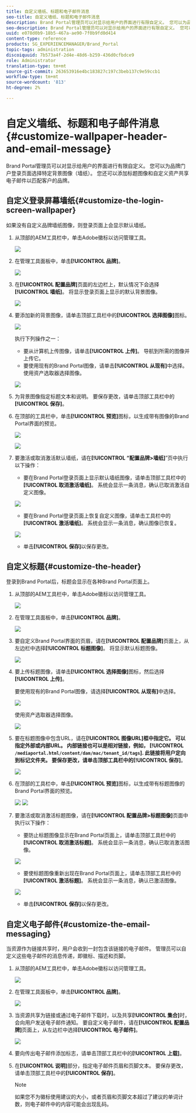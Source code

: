 ```yaml
---
title: 自定义墙纸、标题和电子邮件消息
seo-title: 自定义墙纸、标题和电子邮件消息
description: Brand Portal管理员可以对显示给用户的界面进行有限自定义。 您可以为品牌门户登录页面选择特定背景图像（墙纸）。 您还可以添加标题图像和自定义资产共享电子邮件以匹配客户的品牌。
seo-description: Brand Portal管理员可以对显示给用户的界面进行有限自定义。 您可以为品牌门户登录页面选择特定背景图像（墙纸）。 您还可以添加标题图像和自定义资产共享电子邮件以匹配客户的品牌。
uuid: e078d0b9-18b5-467a-ae90-7f0b9fd0d414
content-type: reference
products: SG_EXPERIENCEMANAGER/Brand_Portal
topic-tags: administration
discoiquuid: 7b573a4f-2d4e-48d6-b259-436d0cfbdce9
role: Administrator
translation-type: tm+mt
source-git-commit: 263653916e4bc183827c197c3beb137c9e59ccb1
workflow-type: tm+mt
source-wordcount: '813'
ht-degree: 2%

---
```



# 自定义墙纸、标题和电子邮件消息 {#customize-wallpaper-header-and-email-message}

Brand Portal管理员可以对显示给用户的界面进行有限自定义。 您可以为品牌门户登录页面选择特定背景图像（墙纸）。 您还可以添加标题图像和自定义资产共享电子邮件以匹配客户的品牌。

## 自定义登录屏幕墙纸{#customize-the-login-screen-wallpaper}

如果没有自定义品牌墙纸图像，则登录页面上会显示默认墙纸。

1. 从顶部的AEM工具栏中，单击Adobe徽标以访问管理工具。

   ![](assets/aemlogo.png)

1. 在管理工具面板中，单击&#x200B;**[!UICONTROL 品牌]**。


   ![](assets/admin-tools-panel-10.png)

1. 在&#x200B;**[!UICONTROL 配置品牌]**&#x200B;页面的左边栏上，默认情况下会选择&#x200B;**[!UICONTROL 墙纸]**。 将显示登录页面上显示的默认背景图像。

   ![](assets/default_wallpaper.png)

1. 要添加新的背景图像，请单击顶部工具栏中的&#x200B;**[!UICONTROL 选择图像]**&#x200B;图标。

   ![](assets/choose_wallpaperimage.png)

   执行下列操作之一：

   * 要从计算机上传图像，请单击&#x200B;**[!UICONTROL 上传]**。 导航到所需的图像并上传它。
   * 要使用现有的Brand Portal图像，请单击&#x200B;**[!UICONTROL 从现有]**&#x200B;中选择。 使用资产选取器选择图像。

   ![](assets/asset-picker.png)

1. 为背景图像指定标题文本和说明。 要保存更改，请单击顶部工具栏中的&#x200B;**[!UICONTROL 保存]**。

1. 在顶部的工具栏中，单击&#x200B;**[!UICONTROL 预览]**&#x200B;图标，以生成带有图像的Brand Portal界面的预览。

   ![](assets/chlimage_1.png)

   ![](assets/custom-wallpaper-preview.png)

1. 要激活或取消激活默认墙纸，请在&#x200B;**[!UICONTROL “配置品牌>墙纸]**”页中执行以下操作：

   * 要在Brand Portal登录页面上显示默认墙纸图像，请单击顶部工具栏中的&#x200B;**[!UICONTROL 取消激活墙纸]**。 系统会显示一条消息，确认已取消激活自定义图像。

   ![](assets/chlimage_1-1.png)

   * 要在Brand Portal登录页面上恢复自定义图像，请单击工具栏中的&#x200B;**[!UICONTROL 激活墙纸]**。 系统会显示一条消息，确认图像已恢复。

   ![](assets/chlimage_1-2.png)

   * 单击&#x200B;**[!UICONTROL 保存]**&#x200B;以保存更改。



## 自定义标题{#customize-the-header}

登录到Brand Portal后，标题会显示在各种Brand Portal页面上。

1. 从顶部的AEM工具栏中，单击Adobe徽标以访问管理工具。

   ![](assets/aemlogo.png)

1. 在管理工具面板中，单击&#x200B;**[!UICONTROL 品牌]**。

   ![](assets/admin-tools-panel-11.png)

1. 要自定义Brand Portal界面的页眉，请在&#x200B;**[!UICONTROL 配置品牌]**&#x200B;页面上，从左边栏中选择&#x200B;**[!UICONTROL 标题图像]**。 将显示默认标题图像。

   ![](assets/default-header.png)

1. 要上传标题图像，请单击&#x200B;**[!UICONTROL 选择图像]**&#x200B;图标，然后选择&#x200B;**[!UICONTROL 上传]**。

   要使用现有的Brand Portal图像，请选择&#x200B;**[!UICONTROL 从现有]**&#x200B;中选择。

   ![](assets/choose_wallpaperimage-1.png)

   使用资产选取器选择图像。

   ![](assets/asset-picker-header.png)

1. 要在标题图像中包含URL，请在&#x200B;**[!UICONTROL 图像URL]**框中指定它。 可以指定外部或内部URL。 内部链接也可以是相对链接，例如，
   [!UICONTROL `/mediaportal.html/content/dam/mac/tenant_id/tags`].
此链接将用户定向到标记文件夹。
要保存更改，请单击顶部工具栏中的**[!UICONTROL 保存]**。

   ![](assets/configure_brandingheaderimageurl.png)

1. 在顶部的工具栏中，单击&#x200B;**[!UICONTROL 预览]**&#x200B;图标，以生成带有标题图像的Brand Portal界面的预览。

   ![](assets/chlimage_1-3.png)
   ![](assets/custom_header_preview.png)

1. 要激活或取消激活标题图像，请在&#x200B;**[!UICONTROL 配置品牌>标题图像]**&#x200B;页面中执行以下操作：

   * 要防止标题图像显示在Brand Portal页面上，请单击顶部工具栏中的&#x200B;**[!UICONTROL 取消激活标题]**。 系统会显示一条消息，确认已取消激活图像。

   ![](assets/chlimage_1-4.png)

   * 要使标题图像重新出现在Brand Portal页面上，请单击顶部工具栏中的&#x200B;**[!UICONTROL 激活标题]**。 系统会显示一条消息，确认已激活图像。

   ![](assets/chlimage_1-5.png)

   * 单击&#x200B;**[!UICONTROL 保存]**&#x200B;以保存更改。



## 自定义电子邮件{#customize-the-email-messaging}

当资源作为链接共享时，用户会收到一封包含该链接的电子邮件。 管理员可以自定义这些电子邮件的消息传递，即徽标、描述和页脚。

1. 从顶部的AEM工具栏中，单击Adobe徽标以访问管理工具。

   ![](assets/aemlogo.png)

1. 在管理工具面板中，单击&#x200B;**[!UICONTROL 品牌]**。

   ![](assets/admin-tools-panel-12.png)

1. 当资源共享为链接或通过电子邮件下载时，以及共享&#x200B;**[!UICONTROL 集合]**&#x200B;时，会向用户发送电子邮件通知。 要自定义电子邮件，请在&#x200B;**[!UICONTROL 配置品牌]**&#x200B;页面上，从左边栏中选择&#x200B;**[!UICONTROL 电子邮件]**。

   ![](assets/configure-branding-page-email.png)

1. 要向传出电子邮件添加标志，请单击顶部工具栏中的&#x200B;**[!UICONTROL 上载]**。

1. 在&#x200B;**[!UICONTROL 说明]**&#x200B;部分，指定电子邮件页眉和页脚文本。 要保存更改，请单击顶部工具栏中的&#x200B;**[!UICONTROL 保存]**。

   >[!NOTE]
   >
   >如果您不为徽标使用建议的大小，或者页眉和页脚文本超过了建议的单词计数，则电子邮件中的内容可能会出现乱码。

